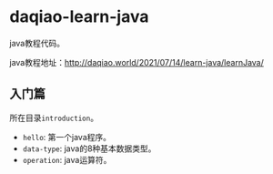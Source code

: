 # daqiao-learn-java

java教程代码。

java教程地址：http://daqiao.world/2021/07/14/learn-java/learnJava/

## **入门篇**
所在目录`introduction`。

- `hello`: 第一个java程序。
- `data-type`: java的8种基本数据类型。
- `operation`: java运算符。

